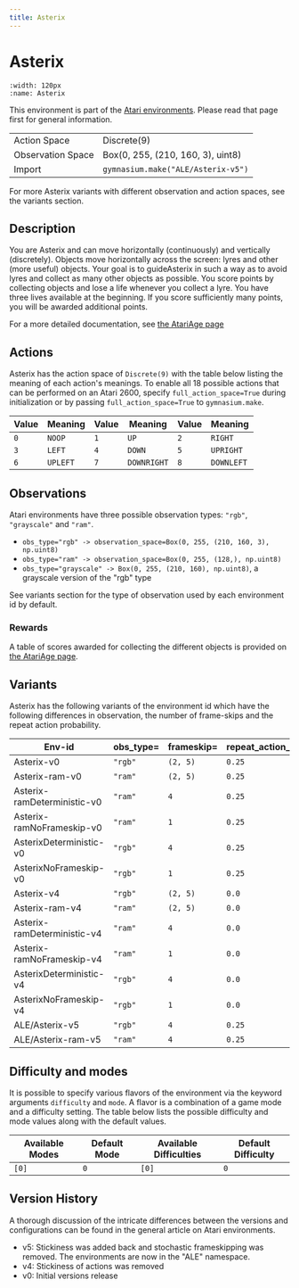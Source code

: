 ```yaml
---
title: Asterix
---
```


# Asterix

```{figure} ../../_static/videos/atari/asterix.gif
:width: 120px
:name: Asterix
```

This environment is part of the <a href='..'>Atari environments</a>. Please read that page first for general information.

|   |   |
|---|---|
| Action Space | Discrete(9) |
| Observation Space | Box(0, 255, (210, 160, 3), uint8) |
| Import | `gymnasium.make("ALE/Asterix-v5")` |

For more Asterix variants with different observation and action spaces, see the variants section.

## Description

You are Asterix and can move horizontally (continuously) and vertically (discretely). Objects move horizontally across the screen: lyres and other (more useful) objects. Your goal is to guideAsterix in such a way as to avoid lyres and collect as many other objects as possible. You score points by collecting objects and lose a life whenever you collect a lyre. You have three lives available at the beginning. If you score sufficiently many points, you will be awarded additional points.

For a more detailed documentation, see [the AtariAge page](https://atariage.com/manual_html_page.php?SoftwareID=3325)

## Actions

Asterix has the action space of `Discrete(9)` with the table below listing the meaning of each action's meanings.
To enable all 18 possible actions that can be performed on an Atari 2600, specify `full_action_space=True` during
initialization or by passing `full_action_space=True` to `gymnasium.make`.

| Value   | Meaning   | Value   | Meaning     | Value   | Meaning    |
|---------|-----------|---------|-------------|---------|------------|
| `0`     | `NOOP`    | `1`     | `UP`        | `2`     | `RIGHT`    |
| `3`     | `LEFT`    | `4`     | `DOWN`      | `5`     | `UPRIGHT`  |
| `6`     | `UPLEFT`  | `7`     | `DOWNRIGHT` | `8`     | `DOWNLEFT` |

## Observations

Atari environments have three possible observation types: `"rgb"`, `"grayscale"` and `"ram"`.

- `obs_type="rgb" -> observation_space=Box(0, 255, (210, 160, 3), np.uint8)`
- `obs_type="ram" -> observation_space=Box(0, 255, (128,), np.uint8)`
- `obs_type="grayscale" -> Box(0, 255, (210, 160), np.uint8)`, a grayscale version of the "rgb" type

See variants section for the type of observation used by each environment id by default.

### Rewards

A table of scores awarded for collecting the different objects is provided on [the AtariAge page](https://atariage.com/manual_html_page.php?SoftwareID=3325).

## Variants

Asterix has the following variants of the environment id which have the following differences in observation,
the number of frame-skips and the repeat action probability.

| Env-id                      | obs_type=   | frameskip=   | repeat_action_probability=   |
|-----------------------------|-------------|--------------|------------------------------|
| Asterix-v0                  | `"rgb"`     | `(2, 5)`     | `0.25`                       |
| Asterix-ram-v0              | `"ram"`     | `(2, 5)`     | `0.25`                       |
| Asterix-ramDeterministic-v0 | `"ram"`     | `4`          | `0.25`                       |
| Asterix-ramNoFrameskip-v0   | `"ram"`     | `1`          | `0.25`                       |
| AsterixDeterministic-v0     | `"rgb"`     | `4`          | `0.25`                       |
| AsterixNoFrameskip-v0       | `"rgb"`     | `1`          | `0.25`                       |
| Asterix-v4                  | `"rgb"`     | `(2, 5)`     | `0.0`                        |
| Asterix-ram-v4              | `"ram"`     | `(2, 5)`     | `0.0`                        |
| Asterix-ramDeterministic-v4 | `"ram"`     | `4`          | `0.0`                        |
| Asterix-ramNoFrameskip-v4   | `"ram"`     | `1`          | `0.0`                        |
| AsterixDeterministic-v4     | `"rgb"`     | `4`          | `0.0`                        |
| AsterixNoFrameskip-v4       | `"rgb"`     | `1`          | `0.0`                        |
| ALE/Asterix-v5              | `"rgb"`     | `4`          | `0.25`                       |
| ALE/Asterix-ram-v5          | `"ram"`     | `4`          | `0.25`                       |

## Difficulty and modes

It is possible to specify various flavors of the environment via the keyword arguments `difficulty` and `mode`.
A flavor is a combination of a game mode and a difficulty setting. The table below lists the possible difficulty and mode values
along with the default values.

| Available Modes   | Default Mode   | Available Difficulties   | Default Difficulty   |
|-------------------|----------------|--------------------------|----------------------|
| `[0]`             | `0`            | `[0]`                    | `0`                  |

## Version History

A thorough discussion of the intricate differences between the versions and configurations can be found in the general article on Atari environments.

* v5: Stickiness was added back and stochastic frameskipping was removed. The environments are now in the "ALE" namespace.
* v4: Stickiness of actions was removed
* v0: Initial versions release
